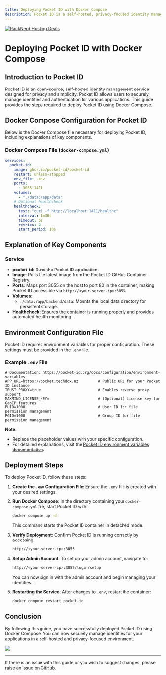 ```yaml
---
title: Deploying Pocket ID with Docker Compose
description: Pocket ID is a self-hosted, privacy-focused identity management solution. This guide provides step-by-step instructions for deploying Pocket ID using Docker Compose, including the required Docker Compose configuration and environment variables.
---
```

<a href="https://my.racknerd.com/aff.php?aff=5792&ref=techdox.nz" target="_blank">
    <img src="https://racknerd.com/banners/728x90.gif" alt="RackNerd Hosting Deals">
</a>

# Deploying Pocket ID with Docker Compose

## Introduction to Pocket ID

[Pocket ID](https://pocket-id.org/) is an open-source, self-hosted identity management service designed for privacy and simplicity. Pocket ID allows users to securely manage identities and authentication for various applications. This guide provides the steps required to deploy Pocket ID using Docker Compose.

## Docker Compose Configuration for Pocket ID

Below is the Docker Compose file necessary for deploying Pocket ID, including explanations of key components.

### Docker Compose File (`docker-compose.yml`)

```yaml
services:
  pocket-id:
    image: ghcr.io/pocket-id/pocket-id
    restart: unless-stopped
    env_file: .env
    ports:
      - 3055:1411
    volumes:
      - "./data:/app/data"
    # Optional healthcheck
    healthcheck:
      test: "curl -f http://localhost:1411/healthz"
      interval: 1m30s
      timeout: 5s
      retries: 2
      start_period: 10s
```

## Explanation of Key Components

### Service

- **pocket-id**: Runs the Pocket ID application.
- **Image**: Pulls the latest image from the Pocket ID GitHub Container Registry.
- **Ports**: Maps port 3055 on the host to port 80 in the container, making Pocket ID accessible via `http://<your-server-ip>:3055`.
- **Volumes**:
  - `./data:/app/backend/data`: Mounts the local data directory for persistent storage.
- **Healthcheck**: Ensures the container is running properly and provides automated health monitoring.

## Environment Configuration File

Pocket ID requires environment variables for proper configuration. These settings must be provided in the `.env` file.

### Example `.env` File

```env
# Documentation: https://pocket-id.org/docs/configuration/environment-variables
APP_URL=https://pocket.techdox.nz         # Public URL for your Pocket ID instance
TRUST_PROXY=true                          # Enables reverse proxy support
MAXMIND_LICENSE_KEY=                      # (Optional) License key for GeoIP features
PUID=1000                                 # User ID for file permission management
PGID=1000                                 # Group ID for file permission management
```

**Note**:
- Replace the placeholder values with your specific configuration.
- For detailed explanations, visit the [Pocket ID environment variables documentation](https://pocket-id.org/docs/configuration/environment-variables).

## Deployment Steps

To deploy Pocket ID, follow these steps:

1. **Create the `.env` Configuration File**: Ensure the `.env` file is created with your desired settings.
2. **Run Docker Compose**: In the directory containing your `docker-compose.yml` file, start Pocket ID with:
   ```bash
   docker compose up -d
   ```
   This command starts the Pocket ID container in detached mode.

3. **Verify Deployment**: Confirm Pocket ID is running correctly by accessing:
   ```bash
   http://<your-server-ip>:3055
   ```

4. **Setup Admin Account**: To set up your admin account, navigate to:
   ```bash
   http://<your-server-ip>:3055/login/setup
   ```
   You can now sign in with the admin account and begin managing your identities.

5. **Restarting the Service**: After changes to `.env`, restart the container:
   ```bash
   docker compose restart pocket-id
   ```

## Conclusion

By following this guide, you have successfully deployed Pocket ID using Docker Compose. You can now securely manage identities for your applications in a self-hosted and privacy-focused environment.

<a href="https://www.buymeacoffee.com/techdox"><img src="https://img.buymeacoffee.com/button-api/?text=Buy me a cup of tea&emoji=🍵&slug=techdox&button_colour=FFDD00&font_colour=000000&font_family=Cookie&outline_colour=000000&coffee_colour=ffffff" /></a>

---

If there is an issue with this guide or you wish to suggest changes, please raise an issue on [GitHub](https://github.com/Techdox/techdox-docs).

